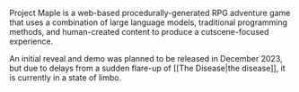 Project Maple is a web-based procedurally-generated RPG adventure game that uses a combination of large language models, traditional programming methods, and human-created content to produce a cutscene-focused experience.

An initial reveal and demo was planned to be released in December 2023, but due to delays from a sudden flare-up of [[The Disease|the disease]], it is currently in a state of limbo.